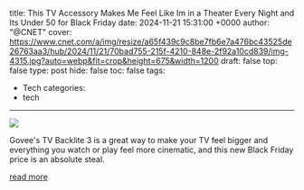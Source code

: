title: This TV Accessory Makes Me Feel Like Im in a Theater Every Night and Its Under 50 for Black Friday
date: 2024-11-21 15:31:00 +0000
author: "@CNET"
cover: https://www.cnet.com/a/img/resize/a65f439c9c8be7fb6e7a476bc43525de26763aa3/hub/2024/11/21/70bad755-215f-4210-848e-2f92a10cd839/img-4315.jpg?auto=webp&fit=crop&height=675&width=1200
draft: false
top: false
type: post
hide: false
toc: false
tags:
  - Tech
categories:
  - tech
---

![](https://www.cnet.com/a/img/resize/a65f439c9c8be7fb6e7a476bc43525de26763aa3/hub/2024/11/21/70bad755-215f-4210-848e-2f92a10cd839/img-4315.jpg?auto=webp&fit=crop&height=675&width=1200)

Govee's TV Backlite 3 is a great way to make your TV feel bigger and everything you watch or play feel more cinematic, and this new Black Friday price is an absolute steal.

[read more](https://www.cnet.com/deals/this-tv-accessory-makes-me-feel-like-im-in-a-theater-every-night-and-its-under-50-for-black-friday/)
